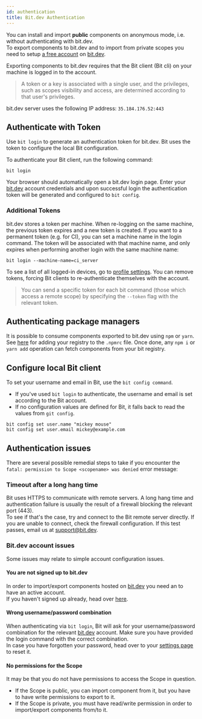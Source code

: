 ```yaml
---
id: authentication
title: Bit.dev Authentication
---
```


You can install and import **public** components on anonymous mode, i.e. without authenticating with bit.dev.  
To export components to bit.dev and to import from private scopes you need to setup [a free account](https://bit.dev/signup) on [bit.dev](https://bit.dev).

Exporting components to bit.dev requires that the Bit client (Bit cli) on your machine is logged in to the account.

> A token or a key is associated with a single user, and the privileges, such as scopes visibility and access, are determined according to that user's privileges.

bit.dev server uses the following IP address: `35.184.176.52:443`

## Authenticate with Token

Use `bit login` to generate an authentication token for bit.dev. Bit uses the token to configure the local Bit configuration.

To authenticate your Bit client, run the following command:

```shell
bit login
```

Your browser should automatically open a bit.dev login page. Enter your [bit.dev](https://bit.dev) account credentials and upon successful login the authentication token will be generated and configured to `bit config`.

### Additional Tokens

bit.dev stores a token per machine. When re-logging on the same machine, the previous token expires and a new token is created. If you want to a permanent token (e.g. for CI), you can set a machine name in the login command. The token will be associated with that machine name, and only expires when performing another login with the same machine name:

```shell
bit login --machine-name=ci_server
```

To see a list of all logged-in devices, go to [profile settings](https://bit.dev/settings).
You can remove tokens, forcing Bit clients to re-authenticate themselves with the account.

> You can send a specific token for each bit command (those which access a remote scope) by specifying the `--token` flag with the relevant token.

## Authenticating package managers

It is possible to consume components exported to bit.dev using `npm` or `yarn`.  
See [here](/components/install/scoped-registry/) for adding your registry to the `.npmrc` file. Once done, any `npm i` or `yarn add` operation can fetch components from your bit registry.

## Configure local Bit client

To set your username and email in Bit, use the `bit config command`.

- If you've used `bit login` to authenticate, the username and email is set according to the Bit account.
- If no configuration values are defined for Bit, it falls back to read the values from `git config`.

```shell
bit config set user.name "mickey mouse"
bit config set user.email mickey@example.com
```

## Authentication issues

There are several possible remedial steps to take if you encounter the `fatal: permission to Scope <scopename> was denied` error message:

### Timeout after a long hang time

Bit uses HTTPS to communicate with remote servers. A long hang time and authentication failure is usually the result of a firewall blocking the relevant port (443).  
To see if that's the case, try and connect to the Bit remote server directly. If you are unable to connect, check the firewall configuration. If this test passes, email us at [support@bit.dev](mailto:support@bit.dev).

### Bit.dev account issues

Some issues may relate to simple account configuration issues.

#### You are not signed up to bit.dev

In order to import/export components hosted on [bit.dev](https://bit.dev) you need an to have an active account.  
If you haven't signed up already, head over [here](https://bit.dev/signup).

#### Wrong username/password combination

When authenticating via `bit login`, Bit will ask for your username/password combination for the relevant [bit.dev](https://bit.dev) account. Make sure you have provided the login command with the correct combination.  
In case you have forgotten your password, head over to your [settings page](https://bit.dev/settings/profile) to reset it.

#### No permissions for the Scope

It may be that you do not have permissions to access the Scope in question.

- If the Scope is public, you can import component from it, but you have to have write permissions to export to it.
- If the Scope is private, you must have read/write permission in order to import/export components from/to it.
